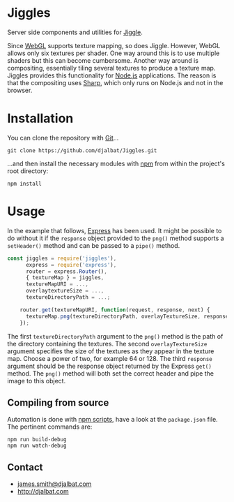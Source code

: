 # Jiggles

Server side components and utilities for [Jiggle](https://github.com/djalbat/Jiggle).

Since [WebGL](https://developer.mozilla.org/en-US/docs/Web/API/WebGL_API) supports texture mapping, so does Jiggle. However, WebGL allows only six textures per shader. One way around this is to use multiple shaders but this can become cumbersome. Another way around is compositing, essentially tiling several textures to produce a texture map. Jiggles provides this functionality for [Node.js](https://nodejs.org) applications. The reason is that the compositing uses [Sharp](http://sharp.pixelplumbing.com/), which only runs on Node.js and not in the browser.

# Installation

You can clone the repository with [Git](https://git-scm.com/)...

    git clone https://github.com/djalbat/Jiggles.git

...and then install the necessary modules with [npm](https://www.npmjs.com/) from within the project's root directory:

    npm install
    
# Usage

In the example that follows, [Express](https://expressjs.com/) has been used. It might be possible to do without it if the `response` object provided to the `png()` method supports a `setHeader()` method and can be passed to a `pipe()` method.
```js
const jiggles = require('jiggles'),
      express = require('express'),
      router = express.Router(),
      { textureMap } = jiggles,
      textureMapURI = ...,
      overlaytextureSize = ...,
      textureDirectoryPath = ...;

    router.get(textureMapURI, function(request, response, next) {
      textureMap.png(textureDirectoryPath, overlayTextureSize, response);
    });
```
The first `textureDirectoryPath` argument to the `png()` method is the path of the directory containing the textures. The second `overlayTextureSize` argument specifies the size of the textures as they appear in the texture map. Choose a power of two, for example 64 or 128. The third `response` argument should be the response object returned by the Express `get()` method. The `png()` method will both set the correct header and pipe the image to this object.

## Compiling from source

Automation is done with [npm scripts](https://docs.npmjs.com/misc/scripts), have a look at the `package.json` file. The pertinent commands are:

    npm run build-debug
    npm run watch-debug
    
## Contact

- james.smith@djalbat.com
- http://djalbat.com
